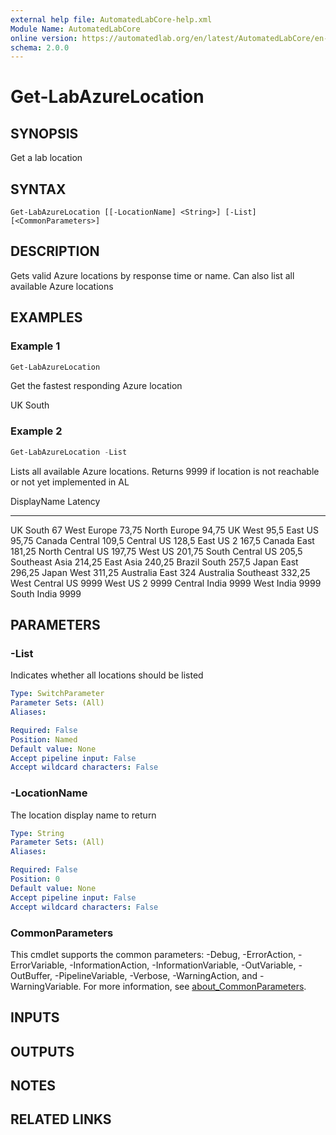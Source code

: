 ```yaml
---
external help file: AutomatedLabCore-help.xml
Module Name: AutomatedLabCore
online version: https://automatedlab.org/en/latest/AutomatedLabCore/en-us/Get-LabAzureLocation
schema: 2.0.0
---
```


# Get-LabAzureLocation

## SYNOPSIS
Get a lab location

## SYNTAX

```
Get-LabAzureLocation [[-LocationName] <String>] [-List] [<CommonParameters>]
```

## DESCRIPTION
Gets valid Azure locations by response time or name.
Can also list all available Azure locations

## EXAMPLES

### Example 1

```powershell
Get-LabAzureLocation
```

Get the fastest responding Azure location

UK South

### Example 2

```powershell
Get-LabAzureLocation -List
```

Lists all available Azure locations.
Returns 9999 if location is not reachable or not yet implemented in AL

DisplayName         Latency
-----------         -------
UK South                 67
West Europe           73,75
North Europe          94,75
UK West                95,5
East US               95,75
Canada Central        109,5
Central US            128,5
East US 2             167,5
Canada East          181,25
North Central US     197,75
West US              201,75
South Central US      205,5
Southeast Asia       214,25
East Asia            240,25
Brazil South          257,5
Japan East           296,25
Japan West           311,25
Australia East          324
Australia Southeast  332,25
West Central US        9999
West US 2              9999
Central India          9999
West India             9999
South India            9999

## PARAMETERS

### -List
Indicates whether all locations should be listed

```yaml
Type: SwitchParameter
Parameter Sets: (All)
Aliases:

Required: False
Position: Named
Default value: None
Accept pipeline input: False
Accept wildcard characters: False
```

### -LocationName
The location display name to return

```yaml
Type: String
Parameter Sets: (All)
Aliases:

Required: False
Position: 0
Default value: None
Accept pipeline input: False
Accept wildcard characters: False
```

### CommonParameters
This cmdlet supports the common parameters: -Debug, -ErrorAction, -ErrorVariable, -InformationAction, -InformationVariable, -OutVariable, -OutBuffer, -PipelineVariable, -Verbose, -WarningAction, and -WarningVariable. For more information, see [about_CommonParameters](http://go.microsoft.com/fwlink/?LinkID=113216).

## INPUTS

## OUTPUTS

## NOTES

## RELATED LINKS

